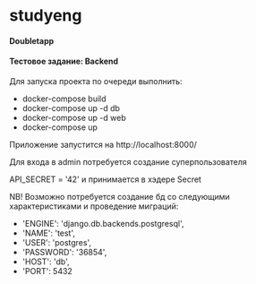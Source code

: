 # studyeng

#### Doubletapp
#### Тестовое задание: Backend

Для запуска проекта по очереди выполнить:

* docker-compose build
* docker-compose up -d db
* docker-compose up -d web
* docker-compose up

Приложение запустится на http://localhost:8000/

Для входа в admin потребуется создание суперпользователя

API_SECRET = '42' и принимается в хэдере Secret

NB! Возможно потребуется создание бд со следующими характеристиками и проведение миграций:

* 'ENGINE': 'django.db.backends.postgresql',
* 'NAME': 'test',
* 'USER': 'postgres',
* 'PASSWORD': '36854',
* 'HOST': 'db',
* 'PORT': 5432
